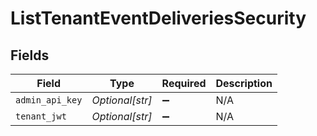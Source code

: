 # ListTenantEventDeliveriesSecurity


## Fields

| Field              | Type               | Required           | Description        |
| ------------------ | ------------------ | ------------------ | ------------------ |
| `admin_api_key`    | *Optional[str]*    | :heavy_minus_sign: | N/A                |
| `tenant_jwt`       | *Optional[str]*    | :heavy_minus_sign: | N/A                |